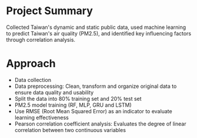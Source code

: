 # Project Summary
Collected Taiwan's dynamic and static public data, used machine learning to predict Taiwan's air quality (PM2.5), and identified key influencing factors through correlation analysis.

# Approach
- Data collection
- Data preprocessing: Clean, transform and organize original data to ensure data quality and usability
- Split the data into 80% training set and 20% test set
- PM2.5 model training (RF, MLP, GRU and LSTM)
- Use RMSE (Root Mean Squared Error) as an indicator to evaluate learning effectiveness
- Pearson correlation coefficient analysis: Evaluates the degree of linear correlation between two continuous variables
